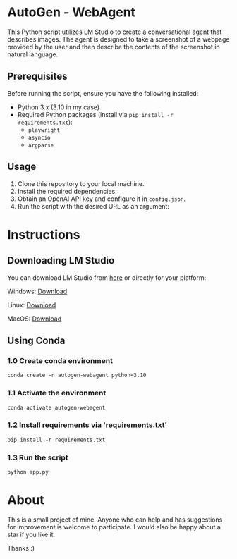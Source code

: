 # AutoGen - WebAgent

This Python script utilizes LM Studio to create a conversational agent that describes images. The agent is designed to take a screenshot of a webpage provided by the user and then describe the contents of the screenshot in natural language.

## Prerequisites

Before running the script, ensure you have the following installed:

- Python 3.x (3.10 in my case)
- Required Python packages (install via `pip install -r requirements.txt`):
  - `playwright`
  - `asyncio`
  - `argparse`

## Usage

1. Clone this repository to your local machine.
2. Install the required dependencies.
3. Obtain an OpenAI API key and configure it in `config.json`.
4. Run the script with the desired URL as an argument:


# Instructions

## Downloading LM Studio

You can download LM Studio from [here](https://lmstudio.ai/) or directly for your platform:

Windows: [Download](https://releases.lmstudio.ai/windows/0.2.14/latest/LM-Studio-0.2.14-Setup.exe)

Linux: [Download](https://lmstudio.ai/beta-releases.html#linux-beta)

MacOS: [Download](https://releases.lmstudio.ai/mac/arm64/0.2.14/latest/LM-Studio-0.2.14-arm64.dmg)


## Using Conda

### 1.0 Create conda environment
```
conda create -n autogen-webagent python=3.10
```

### 1.1 Activate the environment
```
conda activate autogen-webagent
```

### 1.2 Install requirements via 'requirements.txt'
```
pip install -r requirements.txt
```

### 1.3 Run the script
```
python app.py
```


# About
This is a small project of mine. Anyone who can help and has suggestions for improvement is welcome to participate.
I would also be happy about a star if you like it.

Thanks :)